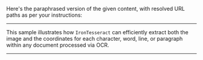 Here's the paraphrased version of the given content, with resolved URL paths as per your instructions:

---

This sample illustrates how `IronTesseract` can efficiently extract both the image and the coordinates for each character, word, line, or paragraph within any document processed via OCR.

---